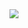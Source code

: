 <image src="https://github.com/269138004/PieChartsView/blob/master/app/pics/MYXJ_20181009155312_fast.gif">